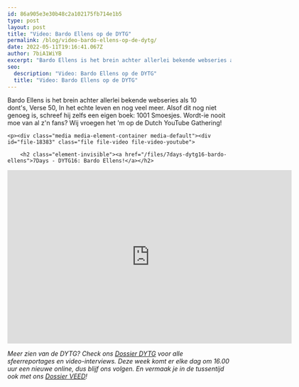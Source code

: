 ```yaml
---
id: 86a905e3e30b48c2a102175fb714e1b5
type: post
layout: post
title: "Video: Bardo Ellens op de DYTG"
permalink: /blog/video-bardo-ellens-op-de-dytg/
date: 2022-05-11T19:16:41.067Z
author: 7biA1WiYB
excerpt: "Bardo Ellens is het brein achter allerlei bekende webseries als 10 dont's, Verse 50, In het echte leven en nog veel meer. Alsof dit nog niet genoeg is, schreef hij zelfs een eigen boek: 1001 Smoesjes. Wordt-ie nooit moe van al z'n fans? Wij vroegen het 'm op de Dutch YouTube Gathering!  "
seo:
  description: "Video: Bardo Ellens op de DYTG"
  title: "Video: Bardo Ellens op de DYTG"
---
```

Bardo Ellens is het brein achter allerlei bekende webseries als 10 dont's, Verse 50, In het echte leven en nog veel meer. Alsof dit nog niet genoeg is, schreef hij zelfs een eigen boek: 1001 Smoesjes. Wordt-ie nooit moe van al z'n fans? Wij vroegen het 'm op de Dutch YouTube Gathering!  

    <p><div class="media media-element-container media-default"><div id="file-18383" class="file file-video file-video-youtube">

        <h2 class="element-invisible"><a href="/files/7days-dytg16-bardo-ellens">7Days - DYTG16: Bardo Ellens!</a></h2>
    
  
  <div class="content">
    <div class="media-youtube-video media-element file-default media-youtube-1">
  <iframe class="media-youtube-player" width="640" height="390" title="7Days - DYTG16: Bardo Ellens!" src="https://www.youtube.com/embed/hBCncOJQSNw?wmode=opaque&controls=" name="7Days - DYTG16: Bardo Ellens!" frameborder="0" allowfullscreen="">Video van 7Days - DYTG16: Bardo Ellens!</iframe>
</div>
  </div>

  
</div>
</div>
<p><em>Meer zien van de DYTG? Check ons <a href="https://7dagen.netlify.app/dytg">Dossier DYTG</a> voor alle sfeerreportages en video-interviews. Deze week komt er elke dag om 16.00 uur een nieuwe online, dus blijf ons volgen. En vermaak je in de tussentijd ook met ons <a href="https://7dagen.netlify.app/veed">Dossier VEED</a>!</em></p>  
